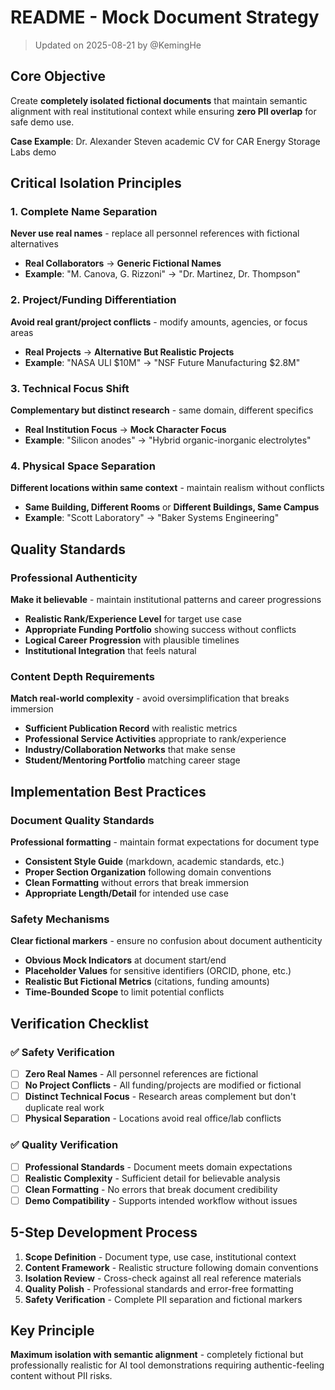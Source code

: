 # README - Mock Document Strategy

> Updated on 2025-08-21 by @KemingHe

## Core Objective

Create **completely isolated fictional documents** that maintain semantic alignment with real institutional context while ensuring **zero PII overlap** for safe demo use.

**Case Example**: Dr. Alexander Steven academic CV for CAR Energy Storage Labs demo

## Critical Isolation Principles

### 1. Complete Name Separation

**Never use real names** - replace all personnel references with fictional alternatives

- **Real Collaborators** → **Generic Fictional Names**
- **Example**: "M. Canova, G. Rizzoni" → "Dr. Martinez, Dr. Thompson"

### 2. Project/Funding Differentiation

**Avoid real grant/project conflicts** - modify amounts, agencies, or focus areas

- **Real Projects** → **Alternative But Realistic Projects**
- **Example**: "NASA ULI $10M" → "NSF Future Manufacturing $2.8M"

### 3. Technical Focus Shift

**Complementary but distinct research** - same domain, different specifics

- **Real Institution Focus** → **Mock Character Focus**
- **Example**: "Silicon anodes" → "Hybrid organic-inorganic electrolytes"

### 4. Physical Space Separation

**Different locations within same context** - maintain realism without conflicts

- **Same Building, Different Rooms** or **Different Buildings, Same Campus**
- **Example**: "Scott Laboratory" → "Baker Systems Engineering"

## Quality Standards

### Professional Authenticity

**Make it believable** - maintain institutional patterns and career progressions

- **Realistic Rank/Experience Level** for target use case
- **Appropriate Funding Portfolio** showing success without conflicts  
- **Logical Career Progression** with plausible timelines
- **Institutional Integration** that feels natural

### Content Depth Requirements

**Match real-world complexity** - avoid oversimplification that breaks immersion

- **Sufficient Publication Record** with realistic metrics
- **Professional Service Activities** appropriate to rank/experience
- **Industry/Collaboration Networks** that make sense
- **Student/Mentoring Portfolio** matching career stage

## Implementation Best Practices

### Document Quality Standards

**Professional formatting** - maintain format expectations for document type

- **Consistent Style Guide** (markdown, academic standards, etc.)
- **Proper Section Organization** following domain conventions  
- **Clean Formatting** without errors that break immersion
- **Appropriate Length/Detail** for intended use case

### Safety Mechanisms

**Clear fictional markers** - ensure no confusion about document authenticity

- **Obvious Mock Indicators** at document start/end
- **Placeholder Values** for sensitive identifiers (ORCID, phone, etc.)
- **Realistic But Fictional Metrics** (citations, funding amounts)
- **Time-Bounded Scope** to limit potential conflicts

## Verification Checklist

### ✅ Safety Verification

- [ ] **Zero Real Names** - All personnel references are fictional
- [ ] **No Project Conflicts** - All funding/projects are modified or fictional  
- [ ] **Distinct Technical Focus** - Research areas complement but don't duplicate real work
- [ ] **Physical Separation** - Locations avoid real office/lab conflicts

### ✅ Quality Verification

- [ ] **Professional Standards** - Document meets domain expectations
- [ ] **Realistic Complexity** - Sufficient detail for believable analysis
- [ ] **Clean Formatting** - No errors that break document credibility
- [ ] **Demo Compatibility** - Supports intended workflow without issues

## 5-Step Development Process

1. **Scope Definition** - Document type, use case, institutional context
2. **Content Framework** - Realistic structure following domain conventions
3. **Isolation Review** - Cross-check against all real reference materials
4. **Quality Polish** - Professional standards and error-free formatting
5. **Safety Verification** - Complete PII separation and fictional markers

## Key Principle

**Maximum isolation with semantic alignment** - completely fictional but professionally realistic for AI tool demonstrations requiring authentic-feeling content without PII risks.
